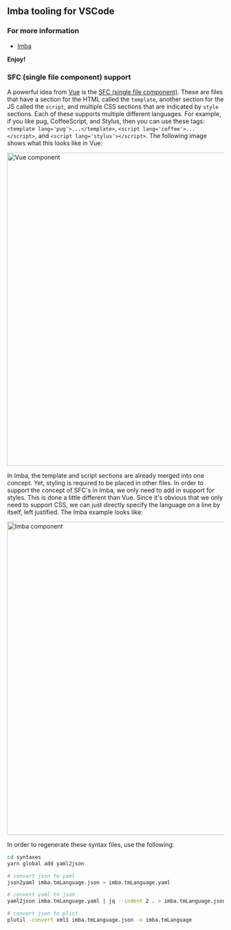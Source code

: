 ## Imba tooling for VSCode

### For more information

* [Imba](https://imba.io)

**Enjoy!**

### SFC (single file component) support

A powerful idea from [Vue](https://vuejs.org) is the
[SFC (single file component)](https://vuejs.org/v2/guide/single-file-components.html). These are
files that have a section for the HTML called the `template`, another
section for the JS called the `script`, and multiple CSS sections that
are indicated by `style` sections. Each of these supports multiple
different languages. For example, if you like pug, CoffeeScript, and
Stylus, then you can use these tags: `<template lang='pug'>...</template>`,
`<script lang='coffee'>...</script>`, and `<script lang='stylus'></script>`.
The following image shows what this looks like in Vue:

<img width="729" alt="Vue component" src="https://user-images.githubusercontent.com/142875/52330016-8216e700-29b1-11e9-91cc-1c24b2429e66.png">

In Imba, the template and script sections are already merged into one
concept. Yet, styling is required to be placed in other files. In order
to support the concept of SFC's in Imba, we only need to add in support for
styles. This is done a little different than Vue. Since it's obvious that
we only need to support CSS, we can just directly specify the language on
a line by itself, left justified. The Imba example looks like:

<img width="729" alt="Imba component" src="https://user-images.githubusercontent.com/142875/52330289-59dbb800-29b2-11e9-9fb0-a81e9591c9d1.png">

In order to regenerate these syntax files, use the following:

```bash
cd syntaxes
yarn global add yaml2json

# convert json to yaml
json2yaml imba.tmLanguage.json > imba.tmLanguage.yaml

# convert yaml to json
yaml2json imba.tmLanguage.yaml | jq --indent 2 . > imba.tmLanguage.json

# convert json to plist
plutil -convert xml1 imba.tmLanguage.json -o imba.tmLanguage
```
